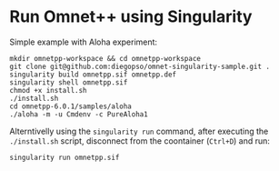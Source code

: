 # Run Omnet++ using Singularity

Simple example with Aloha experiment:

```
mkdir omnetpp-workspace && cd omnetpp-workspace
git clone git@github.com:diegopso/omnet-singularity-sample.git .
singularity build omnetpp.sif omnetpp.def
singularity shell omnetpp.sif
chmod +x install.sh
./install.sh
cd omnetpp-6.0.1/samples/aloha
./aloha -m -u Cmdenv -c PureAloha1
```

Alterntivelly using the `singularity run` command, after executing the `./install.sh` script, disconnect from the coontainer (`Ctrl+D`) and run:

```
singularity run omnetpp.sif
```
